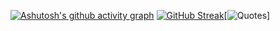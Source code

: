 [![Ashutosh's github activity graph](https://github-readme-activity-graph.vercel.app/graph?username=qalqaa&theme=github-compact)](https://github.com/ashutosh00710/github-readme-activity-graph)
[![GitHub Streak](https://streak-stats.demolab.com/?user=qalqaa&theme=dark)](https://git.io/streak-stats)[![Quotes](https://quotes-github-readme.vercel.app/api?type=vertical&theme=dark&quote=Энвелоуп&nbspввв)]
